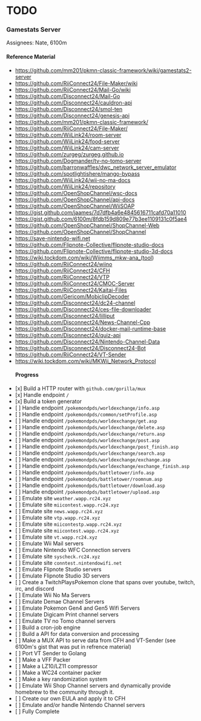 <h1 id="todo">TODO</h1>
<h3 id="gamestats-server">Gamestats Server</h3>
<p>Assignees: Nate, 6100m</p>
<h4 id="reference-material">Reference Material</h4>
<ul>
<li><a href="https://github.com/mm201/pkmn-classic-framework/wiki/gamestats2-server">https://github.com/mm201/pkmn-classic-framework/wiki/gamestats2-server</a></li>
<li><a href="https://github.com/RiiConnect24/File-Maker/wiki">https://github.com/RiiConnect24/File-Maker/wiki</a></li>
<li><a href="https://github.com/RiiConnect24/Mail-Go/wiki">https://github.com/RiiConnect24/Mail-Go/wiki</a></li>
<li><a href="https://github.com/Disconnect24/Mail-Go">https://github.com/Disconnect24/Mail-Go</a></li>
<li><a href="https://github.com/Disconnect24/cauldron-api">https://github.com/Disconnect24/cauldron-api</a></li>
<li><a href="https://github.com/Disconnect24/smol-ten">https://github.com/Disconnect24/smol-ten</a></li>
<li><a href="https://github.com/Disconnect24/genesis-api">https://github.com/Disconnect24/genesis-api</a></li>
<li><a href="https://github.com/mm201/pkmn-classic-framework/">https://github.com/mm201/pkmn-classic-framework/</a></li>
<li><a href="https://github.com/RiiConnect24/File-Maker/">https://github.com/RiiConnect24/File-Maker/</a></li>
<li><a href="https://github.com/WiiLink24/room-server">https://github.com/WiiLink24/room-server</a></li>
<li><a href="https://github.com/WiiLink24/food-server">https://github.com/WiiLink24/food-server</a></li>
<li><a href="https://github.com/WiiLink24/cam-server">https://github.com/WiiLink24/cam-server</a></li>
<li><a href="https://github.com/zurgeg/zurgeg.github.io">https://github.com/zurgeg/zurgeg.github.io</a></li>
<li><a href="https://github.com/Dogmander/tv-no-tomo-server">https://github.com/Dogmander/tv-no-tomo-server</a></li>
<li><a href="https://github.com/barronwaffles/dwc_network_server_emulator">https://github.com/barronwaffles/dwc_network_server_emulator</a></li>
<li><a href="https://github.com/spotlightishere/mango-bypass">https://github.com/spotlightishere/mango-bypass</a></li>
<li><a href="https://github.com/WiiLink24/wii-no-ma-docs">https://github.com/WiiLink24/wii-no-ma-docs</a></li>
<li><a href="https://github.com/WiiLink24/repository">https://github.com/WiiLink24/repository</a></li>
<li><a href="https://github.com/OpenShopChannel/wsc-docs">https://github.com/OpenShopChannel/wsc-docs</a></li>
<li><a href="https://github.com/OpenShopChannel/api-docs">https://github.com/OpenShopChannel/api-docs</a></li>
<li><a href="https://github.com/OpenShopChannel/WiiSOAP">https://github.com/OpenShopChannel/WiiSOAP</a></li>
<li><a href="https://gist.github.com/jaames/7d7dfb4a6e4845616711cafd70a11010">https://gist.github.com/jaames/7d7dfb4a6e4845616711cafd70a11010</a></li>
<li><a href="https://gist.github.com/6100m/8fdb159d809e77b3ee1109131c0f5ae4">https://gist.github.com/6100m/8fdb159d809e77b3ee1109131c0f5ae4</a></li>
<li><a href="https://github.com/OpenShopChannel/ShopChannel-Web">https://github.com/OpenShopChannel/ShopChannel-Web</a></li>
<li><a href="https://github.com/OpenShopChannel/ShopChannel">https://github.com/OpenShopChannel/ShopChannel</a></li>
<li><a href="https://save-nintendo-wifi.net">https://save-nintendo-wifi.net</a></li>
<li><a href="https://github.com/Flipnote-Collective/flipnote-studio-docs">https://github.com/Flipnote-Collective/flipnote-studio-docs</a></li>
<li><a href="https://github.com/Flipnote-Collective/flipnote-studio-3d-docs">https://github.com/Flipnote-Collective/flipnote-studio-3d-docs</a></li>
<li><a href="https://wiki.tockdom.com/wiki/Wiimms_mkw-ana_(tool">https://wiki.tockdom.com/wiki/Wiimms_mkw-ana_(tool</a>)</li>
<li><a href="https://github.com/RiiConnect24/wiino">https://github.com/RiiConnect24/wiino</a></li>
<li><a href="https://github.com/RiiConnect24/CFH">https://github.com/RiiConnect24/CFH</a></li>
<li><a href="https://github.com/RiiConnect24/VTP">https://github.com/RiiConnect24/VTP</a></li>
<li><a href="https://github.com/RiiConnect24/CMOC-Server">https://github.com/RiiConnect24/CMOC-Server</a></li>
<li><a href="https://github.com/RiiConnect24/Kaitai-Files">https://github.com/RiiConnect24/Kaitai-Files</a></li>
<li><a href="https://github.com/Gericom/MobiclipDecoder">https://github.com/Gericom/MobiclipDecoder</a></li>
<li><a href="https://github.com/Disconnect24/dc24-channel">https://github.com/Disconnect24/dc24-channel</a></li>
<li><a href="https://github.com/Disconnect24/ces-file-downloader">https://github.com/Disconnect24/ces-file-downloader</a></li>
<li><a href="https://github.com/Disconnect24/lilliput">https://github.com/Disconnect24/lilliput</a></li>
<li><a href="https://github.com/Disconnect24/News-Channel-Cpp">https://github.com/Disconnect24/News-Channel-Cpp</a></li>
<li><a href="https://github.com/Disconnect24/docker-mail-runtime-base">https://github.com/Disconnect24/docker-mail-runtime-base</a></li>
<li><a href="https://github.com/Disconnect24/quiz-api">https://github.com/Disconnect24/quiz-api</a></li>
<li><a href="https://github.com/Disconnect24/Nintendo-Channel-Data">https://github.com/Disconnect24/Nintendo-Channel-Data</a></li>
<li><a href="https://github.com/Disconnect24/Disconnect24-Bot">https://github.com/Disconnect24/Disconnect24-Bot</a></li>
<li><a href="https://github.com/RiiConnect24/VT-Sender">https://github.com/RiiConnect24/VT-Sender</a></li>
<li><a href="https://wiki.tockdom.com/wiki/MKWii_Network_Protocol">https://wiki.tockdom.com/wiki/MKWii_Network_Protocol</a><h4 id="progress">Progress</h4>
</li>
<li>[x] Build a HTTP router with <code>github.com/gorilla/mux</code></li>
<li>[x] Handle endpoint <code>/</code></li>
<li>[x] Build a token generator</li>
<li>[ ] Handle endpoint <code>/pokemondpds/worldexchange/info.asp</code></li>
<li>[ ] Handle endpoint <code>/pokemondpds/common/setProfile.asp</code></li>
<li>[ ] Handle endpoint <code>/pokemondpds/worldexchange/get.asp</code></li>
<li>[ ] Handle endpoint <code>/pokemondpds/worldexchange/delete.asp</code></li>
<li>[ ] Handle endpoint <code>/pokemondpds/worldexchange/return.asp</code></li>
<li>[ ] Handle endpoint <code>/pokemondpds/worldexchange/post.asp</code></li>
<li>[ ] Handle endpoint <code>/pokemondpds/worldexchange/post_finish.asp</code></li>
<li>[ ] Handle endpoint <code>/pokemondpds/worldexchange/search.asp</code></li>
<li>[ ] Handle endpoint <code>/pokemondpds/worldexchange/exchange.asp</code></li>
<li>[ ] Handle endpoint <code>/pokemondpds/worldexchange/exchange_finish.asp</code></li>
<li>[ ] Handle endpoint <code>/pokemondpds/battletower/info.asp</code></li>
<li>[ ] Handle endpoint <code>/pokemondpds/battletower/roomnum.asp</code></li>
<li>[ ] Handle endpoint <code>/pokemondpds/battletower/download.asp</code></li>
<li>[ ] Handle endpoint <code>/pokemondpds/battletower/upload.asp</code></li>
<li>[ ] Emulate site <code>weather.wapp.rc24.xyz</code></li>
<li>[ ] Emulate site <code>miicontest.wapp.rc24.xyz</code></li>
<li>[ ] Emulate site <code>news.wapp.rc24.xyz</code></li>
<li>[ ] Emulate site <code>vtp.wapp.rc24.xyz</code></li>
<li>[ ] Emulate site <code>miicontestp.wapp.rc24.xyz</code></li>
<li>[ ] Emulate site <code>miicontest.wapp.rc24.xyz</code></li>
<li>[ ] Emulate site <code>vt.wapp.rc24.xyz</code></li>
<li>[ ] Emulate Wii Mail servers </li>
<li>[ ] Emulate Nintendo WFC Connection servers</li>
<li>[ ] Emulate site <code>syscheck.rc24.xyz</code></li>
<li>[ ] Emulate site <code>conntest.nintendowifi.net</code></li>
<li>[ ] Emulate Flipnote Studio servers</li>
<li>[ ] Emulate Flipnote Studio 3D servers</li>
<li>[ ] Create a TwitchPlaysPokemon clone that spans over youtube, twitch, irc, and discord</li>
<li>[ ] Emulate Wii No Ma Servers</li>
<li>[ ] Emulate Demae Channel Servers</li>
<li>[ ] Emulate Pokemon Gen4 and Gen5 Wifi Servers</li>
<li>[ ] Emulate Digicam Print channel servers</li>
<li>[ ] Emulate TV no Tomo channel servers</li>
<li>[ ] Build a cron-job engine</li>
<li>[ ] Build a API for data conversion and processing</li>
<li>[ ] Make a MUX API to serve data from CFH and VT-Sender (see 6100m&#39;s gist that was put in refrence material)</li>
<li>[ ] Port VT Sender to Golang</li>
<li>[ ] Make a VFF Packer</li>
<li>[ ] Make a LZ10/LZ11 compressor</li>
<li>[ ] Make a WC24 container packer</li>
<li>[ ] Make a key randomization system</li>
<li>[ ] Emulate Wii Shop Channel servers and dynamically provide homebrew to the community through it.</li>
<li>[ ] Create our own EULA and apply it to CFH</li>
<li>[ ] Emulate and/or handle Nintendo Channel servers</li>
<li>[ ] Fully Complete</li>
</ul>
